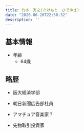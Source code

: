 ```yaml
---
title: 竹本　秀之(たけもと　ひでゆき)
date: "2020-06-20T22:58:32"
description: ''
---
```


## 基本情報

* 年齢
  * 64歳

## 略歴

* 阪大経済学部

* 朝日新聞広告部社員

* アマチュア音楽家？

* 先物取引投資家

